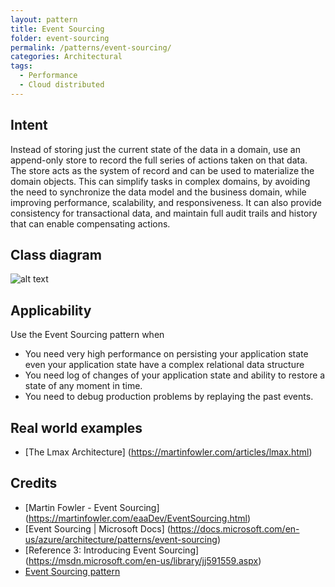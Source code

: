 ```yaml
---
layout: pattern
title: Event Sourcing
folder: event-sourcing
permalink: /patterns/event-sourcing/
categories: Architectural
tags:
  - Performance
  - Cloud distributed
---
```


## Intent
Instead of storing just the current state of the data in a domain, use an append-only store to record the full series of actions taken on that data. The store acts as the system of record and can be used to materialize the domain objects. This can simplify tasks in complex domains, by avoiding the need to synchronize the data model and the business domain, while improving performance, scalability, and responsiveness. It can also provide consistency for transactional data, and maintain full audit trails and history that can enable compensating actions.

## Class diagram
![alt text](./etc/event-sourcing.png "Event Sourcing")

## Applicability
Use the Event Sourcing pattern when

* You need very high performance on persisting your application state even your application state have a complex relational data structure  
* You need log of changes of your application state and ability to restore a state of any moment in time.
* You need to debug production problems by replaying the past events. 

## Real world examples

* [The Lmax Architecture] (https://martinfowler.com/articles/lmax.html)

## Credits

* [Martin Fowler - Event Sourcing] (https://martinfowler.com/eaaDev/EventSourcing.html)
* [Event Sourcing | Microsoft Docs] (https://docs.microsoft.com/en-us/azure/architecture/patterns/event-sourcing)
* [Reference 3: Introducing Event Sourcing] (https://msdn.microsoft.com/en-us/library/jj591559.aspx)
* [Event Sourcing pattern](https://docs.microsoft.com/en-us/azure/architecture/patterns/event-sourcing)

